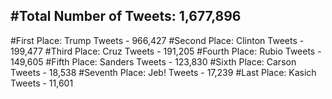 #Total Number of Tweets: 1,677,896 
---
#First Place: Trump Tweets - 966,427
#Second Place: Clinton Tweets - 199,477
#Third Place: Cruz Tweets - 191,205
#Fourth Place: Rubio Tweets - 149,605
#Fifth Place: Sanders Tweets - 123,830
#Sixth Place: Carson Tweets - 18,538
#Seventh Place: Jeb! Tweets - 17,239
#Last Place: Kasich Tweets - 11,601
